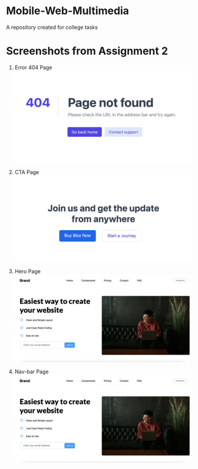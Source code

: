 # Mobile-Web-Multimedia
A repository created for college tasks

# Screenshots from Assignment 2

1. Error 404 Page
![](Assignments/Assignment%202/Error%20404%20Page%20Output.png)

2. CTA Page
![](Assignments/Assignment%202/CTA%20Page%20Output.png)

3. Hero Page
![](Assignments/Assignment%202/Hero%20Page%20Output.png)

4. Nav-bar Page
![](Assignments/Assignment%202/Hero%20Page%20Output.png)
